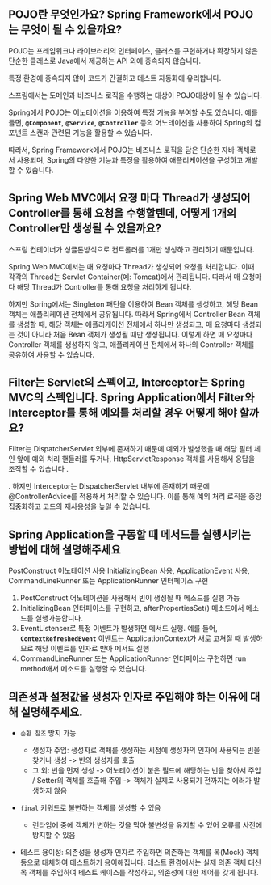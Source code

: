 ## POJO란 무엇인가요? Spring Framework에서 POJO는 무엇이 될 수 있을까요?
POJO는 프레임워크나 라이브러리의 인터페이스, 클래스를 구현하거나 확장하지 않은 단순한 클래스로 Java에서 제공하는 API 외에 종속되지 않습니다. 

특정 환경에 종속되지 않아 코드가 간결하고 테스트 자동화에 유리합니다. 

스프링에서는 도메인과 비즈니스 로직을 수행하는 대상이 POJO대상이 될 수 있습니다.

Spring에서 POJO는 어노테이션을 이용하여 특정 기능을 부여할 수도 있습니다. 예를 들면, **`@Component`**, **`@Service`**, **`@Controller`** 등의 어노테이션을 사용하여 Spring의 컴포넌트 스캔과 관련된 기능을 활용할 수 있습니다.

따라서, Spring Framework에서 POJO는 비즈니스 로직을 담은 단순한 자바 객체로서 사용되며, Spring의 다양한 기능과 특징을 활용하여 애플리케이션을 구성하고 개발할 수 있습니다.
## Spring Web MVC에서 요청 마다 Thread가 생성되어 Controller를 통해 요청을 수행할텐데, 어떻게 1개의 Controller만 생성될 수 있을까요?
스프링 컨테이너가 싱글톤방식으로 컨트롤러를 1개만 생성하고 관리하기 때문입니다. 

Spring Web MVC에서는 매 요청마다 Thread가 생성되어 요청을 처리합니다. 이때 각각의 Thread는 Servlet Container(예: Tomcat)에서 관리됩니다. 따라서 매 요청마다 해당 Thread가 Controller를 통해 요청을 처리하게 됩니다.

하지만 Spring에서는 Singleton 패턴을 이용하여 Bean 객체를 생성하고, 해당 Bean 객체는 애플리케이션 전체에서 공유됩니다. 따라서 Spring에서 Controller Bean 객체를 생성할 때, 해당 객체는 애플리케이션 전체에서 하나만 생성되고, 매 요청마다 생성되는 것이 아니라 처음 Bean 객체가 생성될 때만 생성됩니다. 이렇게 하면 매 요청마다 Controller 객체를 생성하지 않고, 애플리케이션 전체에서 하나의 Controller 객체를 공유하여 사용할 수 있습니다.
## Filter는 Servlet의 스펙이고, Interceptor는 Spring MVC의 스펙입니다. Spring Application에서 Filter와 Interceptor를 통해 예외를 처리할 경우 어떻게 해야 할까요?
Filter는 DispatcherServlet 외부에 존재하기 때문에 예외가 발생했을 때 해당 필터 체인 앞에 예외 처리 핸들러를 두거나, HttpServletResponse 객체를 사용해서 응답을 조작할 수 있습니다 .

. 하지만 Interceptor는 DispatcherServlet 내부에 존재하기 때문에 @ControllerAdvice를 적용해서 처리할 수 있습니다. 이를 통해 예외 처리 로직을 중앙 집중화하고 코드의 재사용성을 높일 수 있습니다.
## Spring Application을 구동할 때 메서드를 실행시키는 방법에 대해 설명해주세요 
PostConstruct 어노테이션 사용 InitializingBean 사용, ApplicationEvent 사용, CommandLineRunner 또는 ApplicationRunner 인터페이스 구현

1. PostConstruct 어노테이션을 사용해서 빈이 생성될 때 메소드를 실행 가능
2. InitializingBean 인터페이스를 구현하고, afterPropertiesSet() 메소드에서 메소드를 실행가능합니다. 
3. EventListenser로 특정 이벤트가 발생하면 메서드 실행. 예를 들어, **`ContextRefreshedEvent`** 이벤트는 ApplicationContext가 새로 고쳐질 때 발생하므로 해당 이벤트를 인자로 받아 메서드 실행
4. CommandLineRunner 또는 ApplicationRunner 인터페이스 구현하면 run method애서 메소드를 실행할 수 있습니다.

## 의존성과 설정값을 생성자 인자로 주입해야 하는 이유에 대해 설명해주세요.
- `순환 참조` 방지 가능
    - 생성자 주입: 생성자로 객체를 생성하는 시점에 생성자의 인자에 사용되는 빈을 찾거나 생성 -> 빈의 생성자를 호출
    - 그 외: 빈을 먼저 생성 -> 어노테이션이 붙은 필드에 해당하는 빈을 찾아서 주입 / Setter의 객체를 호출해 주입 -> 객체가 실제로 사용되기 전까지는 에러가 발생하지 않음
- `final` 키워드로 불변하는 객체를 생성할 수 있음
    - 런타임에 중에 객체가 변하는 것을 막아 불변성을 유지할 수 있어 오류를 사전에 방지할 수 있음

-  테스트 용이성: 의존성을 생성자 인자로 주입하면 의존하는 객체를 목(Mock) 객체 등으로 대체하여 테스트하기 용이해집니다. 테스트 환경에서는 실제 의존 객체 대신 목 객체를 주입하여 테스트 케이스를 작성하고, 의존성에 대한 제어를 갖게 됩니다.
